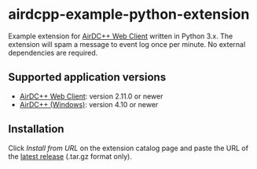 # airdcpp-example-python-extension

Example extension for [AirDC++ Web Client](https://airdcpp-web.github.io) written in Python 3.x. The extension will spam a message to event log once per minute. No external dependencies are required.


## Supported application versions

- [AirDC++ Web Client](https://airdcpp-web.github.io): version 2.11.0 or newer
- [AirDC++ (Windows)](https://www.airdcpp.net): version 4.10 or newer
## Installation

Click *Install from URL* on the extension catalog page and paste the URL of the [latest release](https://github.com/airdcpp-web/airdcpp-example-python-extension/releases) (.tar.gz format only).
